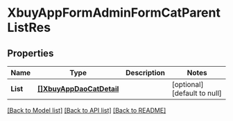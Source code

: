 # XbuyAppFormAdminFormCatParentListRes

## Properties
Name | Type | Description | Notes
------------ | ------------- | ------------- | -------------
**List** | [**[]XbuyAppDaoCatDetail**](xbuy.app.dao.CatDetail.md) |  | [optional] [default to null]

[[Back to Model list]](../README.md#documentation-for-models) [[Back to API list]](../README.md#documentation-for-api-endpoints) [[Back to README]](../README.md)

